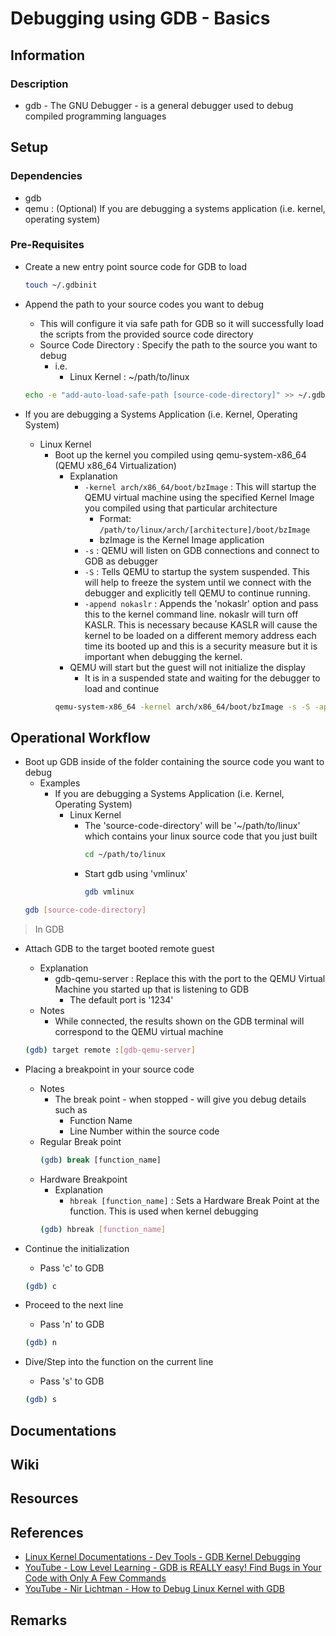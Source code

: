 # Debugging using GDB - Basics

## Information

### Description
+ gdb - The GNU Debugger - is a general debugger used to debug compiled programming languages

## Setup

### Dependencies
+ gdb
+ qemu : (Optional) If you are debugging a systems application (i.e. kernel, operating system)

### Pre-Requisites
- Create a new entry point source code for GDB to load
    ```bash
    touch ~/.gdbinit
    ```

- Append the path to your source codes you want to debug
    + This will configure it via safe path for GDB so it will successfully load the scripts from the provided source code directory
    - Source Code Directory : Specify the path to the source you want to debug
        - i.e. 
            + Linux Kernel : ~/path/to/linux
    ```bash
    echo -e "add-auto-load-safe-path [source-code-directory]" >> ~/.gdbinit
    ```

- If you are debugging a Systems Application (i.e. Kernel, Operating System)
    - Linux Kernel
        - Boot up the kernel you compiled using qemu-system-x86_64 (QEMU x86_64 Virtualization)
            - Explanation
                - `-kernel arch/x86_64/boot/bzImage` : This will startup the QEMU virtual machine using the specified Kernel Image you compiled using that particular architecture
                    + Format: `/path/to/linux/arch/[architecture]/boot/bzImage`
                    + bzImage is the Kernel Image application
                + `-s` : QEMU will listen on GDB connections and connect to GDB as debugger
                + `-S` : Tells QEMU to startup the system suspended. This will help to freeze the system until we connect with the debugger and explicitly tell QEMU to continue running.
                - `-append nokaslr` : Appends the 'nokaslr' option and pass this to the kernel command line. nokaslr will turn off KASLR. This is necessary because KASLR will cause the kernel to be loaded on a different memory address each time its booted up and this is a security measure but it is important when debugging the kernel.
            - QEMU will start but the guest will not initialize the display
                + It is in a suspended state and waiting for the debugger to load and continue
            ```bash
            qemu-system-x86_64 -kernel arch/x86_64/boot/bzImage -s -S -append nokaslr
            ```

## Operational Workflow
- Boot up GDB inside of the folder containing the source code you want to debug
    - Examples
        - If you are debugging a Systems Application (i.e. Kernel, Operating System)
            - Linux Kernel
                - The 'source-code-directory' will be '~/path/to/linux' which contains your linux source code that you just built
                    ```bash
                    cd ~/path/to/linux
                    ```
                - Start gdb using 'vmlinux'
                    ```bash
                    gdb vmlinux
                    ```
    ```bash
    gdb [source-code-directory]
    ```

> In GDB

- Attach GDB to the target booted remote guest
    - Explanation
        - gdb-qemu-server : Replace this with the port to the QEMU Virtual Machine you started up that is listening to GDB
            + The default port is '1234'
    - Notes
        + While connected, the results shown on the GDB terminal will correspond to the QEMU virtual machine
    ```bash
    (gdb) target remote :[gdb-qemu-server]
    ```

- Placing a breakpoint in your source code
    - Notes
        - The break point - when stopped - will give you debug details such as
            + Function Name
            + Line Number within the source code
    - Regular Break point
        ```bash
        (gdb) break [function_name]
        ```
    - Hardware Breakpoint
        - Explanation
            + `hbreak [function_name]` : Sets a Hardware Break Point at the function. This is used when kernel debugging
        ```bash
        (gdb) hbreak [function_name]
        ```

- Continue the initialization
    + Pass 'c' to GDB
    ```bash
    (gdb) c
    ```

- Proceed to the next line
    + Pass 'n' to GDB
    ```bash
    (gdb) n
    ```

- Dive/Step into the function on the current line
    + Pass 's' to GDB
    ```bash
    (gdb) s
    ```

## Documentations

## Wiki

## Resources

## References
+ [Linux Kernel Documentations - Dev Tools - GDB Kernel Debugging](https://docs.kernel.org/dev-tools/gdb-kernel-debugging.html)
+ [YouTube - Low Level Learning - GDB is REALLY easy! Find Bugs in Your Code with Only A Few Commands](https://www.youtube.com/watch?v=Dq8l1_-QgAc&pp=ygUNZ2RiIGRlYnVnZ2luZw%3D%3D)
+ [YouTube - Nir Lichtman - How to Debug Linux Kernel with GDB](https://www.youtube.com/watch?v=D4k1Q3aHpT8&pp=ygUgaG93IHRvIGRlYnVnIGxpbnV4IGtlcm5lbCBpbiBnZGI%3D)

## Remarks

